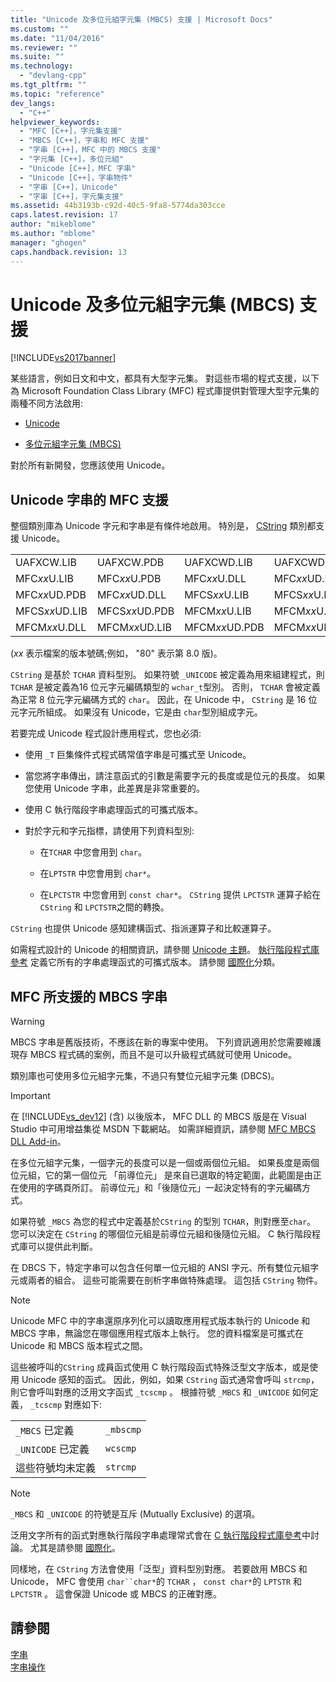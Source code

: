 ```yaml
---
title: "Unicode 及多位元組字元集 (MBCS) 支援 | Microsoft Docs"
ms.custom: ""
ms.date: "11/04/2016"
ms.reviewer: ""
ms.suite: ""
ms.technology: 
  - "devlang-cpp"
ms.tgt_pltfrm: ""
ms.topic: "reference"
dev_langs: 
  - "C++"
helpviewer_keywords: 
  - "MFC [C++]，字元集支援"
  - "MBCS [C++]，字串和 MFC 支援"
  - "字串 [C++]，MFC 中的 MBCS 支援"
  - "字元集 [C++]，多位元組"
  - "Unicode [C++]，MFC 字串"
  - "Unicode [C++]，字串物件"
  - "字串 [C++]，Unicode"
  - "字串 [C++]，字元集支援"
ms.assetid: 44b3193b-c92d-40c5-9fa8-5774da303cce
caps.latest.revision: 17
author: "mikeblome"
ms.author: "mblome"
manager: "ghogen"
caps.handback.revision: 13
---
```

# Unicode 及多位元組字元集 (MBCS) 支援
[!INCLUDE[vs2017banner](../assembler/inline/includes/vs2017banner.md)]

某些語言，例如日文和中文，都具有大型字元集。  對這些市場的程式支援，以下為 Microsoft Foundation Class Library \(MFC\) 程式庫提供對管理大型字元集的兩種不同方法啟用:  
  
-   [Unicode](#_core_mfc_support_for_unicode_strings)  
  
-   [多位元組字元集 \(MBCS\)](#_core_mfc_support_for_mbcs_strings)  
  
 對於所有新開發，您應該使用 Unicode。  
  
##  <a name="_core_mfc_support_for_unicode_strings"></a> Unicode 字串的 MFC 支援  
 整個類別庫為 Unicode 字元和字串是有條件地啟用。  特別是， [CString](../atl-mfc-shared/reference/cstringt-class.md) 類別都支援 Unicode。  
  
|||||  
|-|-|-|-|  
|UAFXCW.LIB|UAFXCW.PDB|UAFXCWD.LIB|UAFXCWD.PDB|  
|MFC*xx*U.LIB|MFC*xx*U.PDB|MFC*xx*U.DLL|MFC*xx*UD.LIB|  
|MFC*xx*UD.PDB|MFC*xx*UD.DLL|MFCS*xx*U.LIB|MFCS*xx*U.PDB|  
|MFCS*xx*UD.LIB|MFCS*xx*UD.PDB|MFCM*xx*U.LIB|MFCM*xx*U.PDB|  
|MFCM*xx*U.DLL|MFCM*xx*UD.LIB|MFCM*xx*UD.PDB|MFCM*xx*UD.DLL|  
  
 \(*xx* 表示檔案的版本號碼;例如， "80" 表示第 8.0 版\)。  
  
 `CString` 是基於 `TCHAR` 資料型別。  如果符號 `_UNICODE` 被定義為用來組建程式，則 `TCHAR` 是被定義為16 位元字元編碼類型的 `wchar_t`型別。  否則， `TCHAR` 會被定義為正常 8 位元字元編碼方式的 `char`。  因此，在 Unicode 中， `CString` 是 16 位元字元所組成。  如果沒有 Unicode，它是由 `char`型別組成字元。  
  
 若要完成 Unicode 程式設計應用程式，您也必須:  
  
-   使用 `_T` 巨集條件式程式碼常值字串是可攜式至 Unicode。  
  
-   當您將字串傳出，請注意函式的引數是需要字元的長度或是位元的長度。  如果您使用 Unicode 字串，此差異是非常重要的。  
  
-   使用 C 執行階段字串處理函式的可攜式版本。  
  
-   對於字元和字元指標，請使用下列資料型別:  
  
    -   在`TCHAR` 中您會用到 `char`。  
  
    -   在`LPTSTR` 中您會用到 `char*`。  
  
    -   在`LPCTSTR` 中您會用到 `const char*`。  `CString` 提供 `LPCTSTR` 運算子給在 `CString` 和 `LPCTSTR`之間的轉換。  
  
 `CString` 也提供 Unicode 感知建構函式、指派運算子和比較運算子。  
  
 如需程式設計的 Unicode 的相關資訊，請參閱 [Unicode 主題](../mfc/unicode-in-mfc.md)。  [執行階段程式庫參考](../c-runtime-library/c-run-time-library-reference.md) 定義它所有的字串處理函式的可攜式版本。  請參閱 [國際化](../c-runtime-library/internationalization.md)分類。  
  
##  <a name="_core_mfc_support_for_mbcs_strings"></a> MFC 所支援的 MBCS 字串  
  
> [!WARNING]
>  MBCS 字串是舊版技術，不應該在新的專案中使用。  下列資訊適用於您需要維護現存 MBCS 程式碼的案例，而且不是可以升級程式碼就可使用 Unicode。  
  
 類別庫也可使用多位元組字元集，不過只有雙位元組字元集 \(DBCS\)。  
  
> [!IMPORTANT]
>  在 [!INCLUDE[vs_dev12](../atl-mfc-shared/includes/vs_dev12_md.md)] \(含\) 以後版本， MFC DLL 的 MBCS 版是在 Visual Studio 中可用增益集從 MSDN 下載網站。  如需詳細資訊，請參閱 [MFC MBCS DLL Add\-in](../mfc/mfc-mbcs-dll-add-on.md)。  
  
 在多位元組字元集，一個字元的長度可以是一個或兩個位元組。  如果長度是兩個位元組，它的第一個位元 「前導位元」 是來自已選取的特定範圍，此範圍是由正在使用的字碼頁所訂。  前導位元」和「後隨位元」一起決定特有的字元編碼方式。  
  
 如果符號 `_MBCS` 為您的程式中定義基於`CString` 的型別 `TCHAR`，則對應至`char`。  您可以決定在 `CString` 的哪個位元組是前導位元組和後隨位元組。  C 執行階段程式庫可以提供此判斷。  
  
 在 DBCS 下，特定字串可以包含任何單一位元組的 ANSI 字元、所有雙位元組字元或兩者的組合。  這些可能需要在剖析字串做特殊處理。  這包括 `CString` 物件。  
  
> [!NOTE]
>  Unicode MFC 中的字串還原序列化可以讀取應用程式版本執行的 Unicode 和 MBCS 字串，無論您在哪個應用程式版本上執行。  您的資料檔案是可攜式在 Unicode 和 MBCS 版本程式之間。  
  
 這些被呼叫的`CString` 成員函式使用 C 執行階段函式特殊泛型文字版本，或是使用 Unicode 感知的函式。  因此，例如，如果 `CString` 函式通常會呼叫 `strcmp`，則它會呼叫對應的泛用文字函式 `_tcscmp` 。  根據符號 `_MBCS` 和 `_UNICODE` 如何定義， `_tcscmp` 對應如下:  
  
|||  
|-|-|  
|`_MBCS` 已定義|`_mbscmp`|  
|`_UNICODE` 已定義|`wcscmp`|  
|這些符號均未定義|`strcmp`|  
  
> [!NOTE]
>  `_MBCS` 和 `_UNICODE` 的符號是互斥 \(Mutually Exclusive\) 的選項。  
  
 泛用文字所有的函式對應執行階段字串處理常式會在 [C 執行階段程式庫參考](../c-runtime-library/c-run-time-library-reference.md)中討論。  尤其是請參閱 [國際化](../c-runtime-library/internationalization.md)。  
  
 同樣地，在 `CString` 方法會使用「泛型」資料型別對應。  若要啟用 MBCS 和 Unicode， MFC 會使用 `char``char*`的 `TCHAR` ， `const char*`的 `LPTSTR` 和 `LPCTSTR` 。  這會保證 Unicode 或 MBCS 的正確對應。  
  
## 請參閱  
 [字串](../atl-mfc-shared/strings-atl-mfc.md)   
 [字串操作](../c-runtime-library/string-manipulation-crt.md)